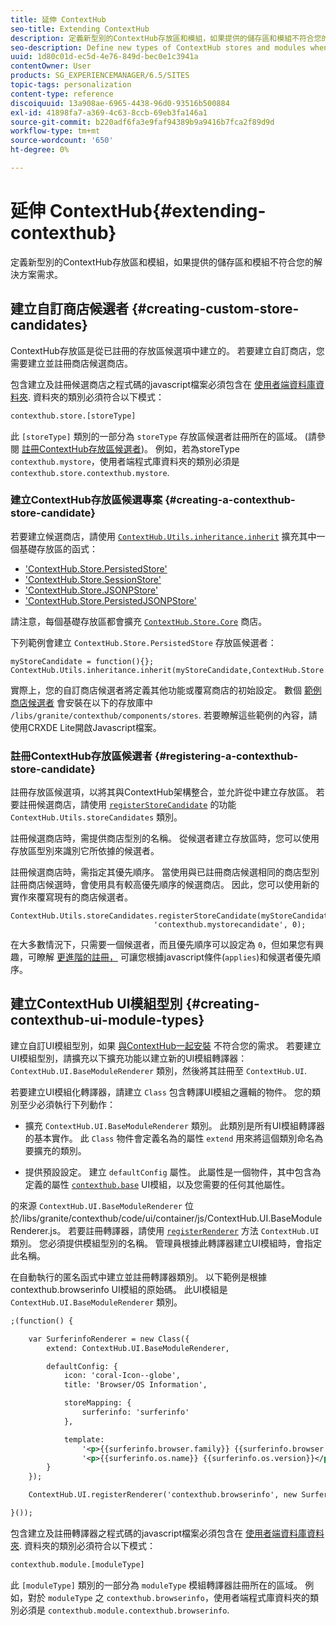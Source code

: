 ```yaml
---
title: 延伸 ContextHub
seo-title: Extending ContextHub
description: 定義新型別的ContextHub存放區和模組，如果提供的儲存區和模組不符合您的解決方案需求
seo-description: Define new types of ContextHub stores and modules when the ones provided do not meet your solution requirements
uuid: 1d80c01d-ec5d-4e76-849d-bec0e1c3941a
contentOwner: User
products: SG_EXPERIENCEMANAGER/6.5/SITES
topic-tags: personalization
content-type: reference
discoiquuid: 13a908ae-6965-4438-96d0-93516b500884
exl-id: 41898fa7-a369-4c63-8ccb-69eb3fa146a1
source-git-commit: b220adf6fa3e9faf94389b9a9416b7fca2f89d9d
workflow-type: tm+mt
source-wordcount: '650'
ht-degree: 0%

---
```


# 延伸 ContextHub{#extending-contexthub}

定義新型別的ContextHub存放區和模組，如果提供的儲存區和模組不符合您的解決方案需求。

## 建立自訂商店候選者 {#creating-custom-store-candidates}

ContextHub存放區是從已註冊的存放區候選項中建立的。 若要建立自訂商店，您需要建立並註冊商店候選商店。

包含建立及註冊候選商店之程式碼的javascript檔案必須包含在 [使用者端資料庫資料夾](/help/sites-developing/clientlibs.md#creating-client-library-folders). 資料夾的類別必須符合以下模式：

```xml
contexthub.store.[storeType]
```

此 `[storeType]` 類別的一部分為 `storeType` 存放區候選者註冊所在的區域。 (請參閱 [註冊ContextHub存放區候選者](/help/sites-developing/ch-extend.md#registering-a-contexthub-store-candidate))。 例如，若為storeType `contexthub.mystore`，使用者端程式庫資料夾的類別必須是 `contexthub.store.contexthub.mystore`.

### 建立ContextHub存放區候選專案 {#creating-a-contexthub-store-candidate}

若要建立候選商店，請使用 [`ContextHub.Utils.inheritance.inherit`](/help/sites-developing/contexthub-api.md#inherit-child-parent) 擴充其中一個基礎存放區的函式：

* [&#39;ContextHub.Store.PersistedStore&#39;](/help/sites-developing/contexthub-api.md#contexthub-store-persistedstore)
* [&#39;ContextHub.Store.SessionStore&#39;](/help/sites-developing/contexthub-api.md#contexthub-store-sessionstore)
* [&#39;ContextHub.Store.JSONPStore&#39;](/help/sites-developing/contexthub-api.md#contexthub-store-jsonpstore)
* [&#39;ContextHub.Store.PersistedJSONPStore&#39;](/help/sites-developing/contexthub-api.md#contexthub-store-persistedjsonpstore)

請注意，每個基礎存放區都會擴充 [`ContextHub.Store.Core`](/help/sites-developing/contexthub-api.md#contexthub-store-core) 商店。

下列範例會建立 `ContextHub.Store.PersistedStore` 存放區候選者：

```
myStoreCandidate = function(){};
ContextHub.Utils.inheritance.inherit(myStoreCandidate,ContextHub.Store.PersistedStore);
```

實際上，您的自訂商店候選者將定義其他功能或覆寫商店的初始設定。 數個 [範例商店候選者](/help/sites-developing/ch-samplestores.md) 會安裝在以下的存放庫中 `/libs/granite/contexthub/components/stores`. 若要瞭解這些範例的內容，請使用CRXDE Lite開啟Javascript檔案。

### 註冊ContextHub存放區候選者 {#registering-a-contexthub-store-candidate}

註冊存放區候選項，以將其與ContextHub架構整合，並允許從中建立存放區。 若要註冊候選商店，請使用 [`registerStoreCandidate`](/help/sites-developing/contexthub-api.md#registerstorecandidate-store-storetype-priority-applies) 的功能 `ContextHub.Utils.storeCandidates` 類別。

註冊候選商店時，需提供商店型別的名稱。 從候選者建立存放區時，您可以使用存放區型別來識別它所依據的候選者。

註冊候選商店時，需指定其優先順序。 當使用與已註冊商店候選相同的商店型別註冊商店候選時，會使用具有較高優先順序的候選商店。 因此，您可以使用新的實作來覆寫現有的商店候選者。

```
ContextHub.Utils.storeCandidates.registerStoreCandidate(myStoreCandidate,
                                'contexthub.mystorecandidate', 0);
```

在大多數情況下，只需要一個候選者，而且優先順序可以設定為 `0`，但如果您有興趣，可瞭解 [更進階的註冊，](/help/sites-developing/contexthub-api.md#registerstorecandidate-store-storetype-priority-applies) 可讓您根據javascript條件(`applies`)和候選者優先順序。

## 建立ContextHub UI模組型別 {#creating-contexthub-ui-module-types}

建立自訂UI模組型別，如果 [與ContextHub一起安裝](/help/sites-developing/ch-samplemodules.md) 不符合您的需求。 若要建立UI模組型別，請擴充以下擴充功能以建立新的UI模組轉譯器： `ContextHub.UI.BaseModuleRenderer` 類別，然後將其註冊至 `ContextHub.UI`.

若要建立UI模組化轉譯器，請建立 `Class` 包含轉譯UI模組之邏輯的物件。 您的類別至少必須執行下列動作：

* 擴充 `ContextHub.UI.BaseModuleRenderer` 類別。 此類別是所有UI模組轉譯器的基本實作。 此 `Class` 物件會定義名為的屬性 `extend` 用來將這個類別命名為要擴充的類別。

* 提供預設設定。 建立 `defaultConfig` 屬性。 此屬性是一個物件，其中包含為定義的屬性 [`contexthub.base`](/help/sites-developing/ch-samplemodules.md#contexthub-base-ui-module-type) UI模組，以及您需要的任何其他屬性。

的來源 `ContextHub.UI.BaseModuleRenderer` 位於/libs/granite/contexthub/code/ui/container/js/ContextHub.UI.BaseModuleRenderer.js。  若要註冊轉譯器，請使用 [`registerRenderer`](/help/sites-developing/contexthub-api.md#registerrenderer-moduletype-renderer-dontrender) 方法 `ContextHub.UI` 類別。 您必須提供模組型別的名稱。 管理員根據此轉譯器建立UI模組時，會指定此名稱。

在自動執行的匿名函式中建立並註冊轉譯器類別。 以下範例是根據contexthub.browserinfo UI模組的原始碼。 此UI模組是 `ContextHub.UI.BaseModuleRenderer` 類別。

```xml
;(function() {

    var SurferinfoRenderer = new Class({
        extend: ContextHub.UI.BaseModuleRenderer,

        defaultConfig: {
            icon: 'coral-Icon--globe',
            title: 'Browser/OS Information',

            storeMapping: {
                surferinfo: 'surferinfo'
            },

            template:
                '<p>{{surferinfo.browser.family}} {{surferinfo.browser.version}}</p>' +
                '<p>{{surferinfo.os.name}} {{surferinfo.os.version}}</p>'
        }
    });

    ContextHub.UI.registerRenderer('contexthub.browserinfo', new SurferinfoRenderer());

}());
```

包含建立及註冊轉譯器之程式碼的javascript檔案必須包含在 [使用者端資料庫資料夾](/help/sites-developing/clientlibs.md#creating-client-library-folders). 資料夾的類別必須符合以下模式：

```xml
contexthub.module.[moduleType]
```

此 `[moduleType]` 類別的一部分為 `moduleType` 模組轉譯器註冊所在的區域。 例如，對於 `moduleType` 之 `contexthub.browserinfo`，使用者端程式庫資料夾的類別必須是 `contexthub.module.contexthub.browserinfo`.
